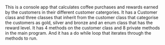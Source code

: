 This is a console app that calculates coffee purchases and rewards earned by the customers in their different customer catergories.
It has a Customer class and three classes that inherit from the customer class that categorise the customers as gold, silver and bronze and an enum class that has the reward level.
It has 4 methods on the customer class and 8 private methods in the main program.
And it has a do while loop that iterates through the methods to run.

